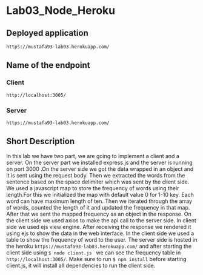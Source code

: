 # **Lab03_Node_Heroku**

## Deployed application
`https://mustafa93-lab03.herokuapp.com/`

## Name of the endpoint

### Client
`http://localhost:3005/`

### Server
`https://mustafa93-lab03.herokuapp.com/`

## Short Description

In this lab we have two part, we are going to implement a client and a server. On the server part we installed express.js and the server is running on port 3000 .On the server side we got the data wrapped in an object and it is sent using the request body. Then we extracted the words from the sentence based on the space delimiter which was sent by the client side. We used a javascript map to store the frequency of words using their length.For this we initialized the map with default value 0 for 1-10 key. Each word can have maximum length of ten. Then we iterated through the array of words, counted the length of it and updated the frequency in that map. After that we sent the mapped frequency as an object in the response. On the client side we used axios to make the api call to the server side. In client side we used ejs view engine. After receiving the response we rendered it using ejs to show the data in the web interface. In the client side we used a table to show the frequency of word to the user. The server side is hosted in the heroku `https://mustafa93-lab03.herokuapp.com/` and after starting the client side using ``` $ node client.js  ``` we can see the frequency table in `http://localhost:3005/`. Make sure to run ``` $ npm install ``` before starting client.js, it will install all dependencies to run the client side.